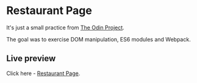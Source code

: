 # Restaurant Page

It's just a small practice from [The Odin Project](https://www.theodinproject.com/).

The goal was to exercise DOM manipulation, ES6 modules and Webpack.

## Live preview

Click here - [Restaurant Page](https://).